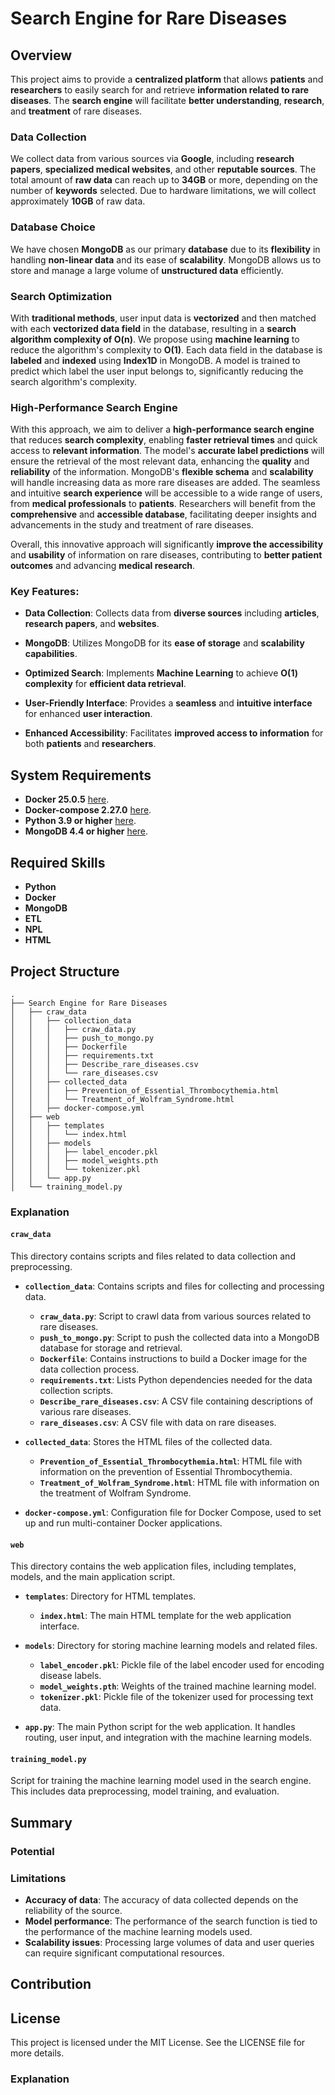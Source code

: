# Search Engine for Rare Diseases
## Overview

This project aims to provide a **centralized platform** that allows **patients** and **researchers** to easily search for and retrieve **information related to rare diseases**. The **search engine** will facilitate **better understanding**, **research**, and **treatment** of rare diseases. 

### Data Collection

We collect data from various sources via **Google**, including **research papers**, **specialized medical websites**, and other **reputable sources**. The total amount of **raw data** can reach up to **34GB** or more, depending on the number of **keywords** selected. Due to hardware limitations, we will collect approximately **10GB** of raw data.

### Database Choice

We have chosen **MongoDB** as our primary **database** due to its **flexibility** in handling **non-linear data** and its ease of **scalability**. MongoDB allows us to store and manage a large volume of **unstructured data** efficiently.

### Search Optimization

With **traditional methods**, user input data is **vectorized** and then matched with each **vectorized data field** in the database, resulting in a **search algorithm complexity of O(n)**. We propose using **machine learning** to reduce the algorithm's complexity to **O(1)**. Each data field in the database is **labeled** and **indexed** using **Index1D** in MongoDB. A model is trained to predict which label the user input belongs to, significantly reducing the search algorithm's complexity.

### High-Performance Search Engine

With this approach, we aim to deliver a **high-performance search engine** that reduces **search complexity**, enabling **faster retrieval times** and quick access to **relevant information**. The model's **accurate label predictions** will ensure the retrieval of the most relevant data, enhancing the **quality** and **reliability** of the information. MongoDB's **flexible schema** and **scalability** will handle increasing data as more rare diseases are added. The seamless and intuitive **search experience** will be accessible to a wide range of users, from **medical professionals** to **patients**. Researchers will benefit from the **comprehensive** and **accessible database**, facilitating deeper insights and advancements in the study and treatment of rare diseases.

Overall, this innovative approach will significantly **improve the accessibility** and **usability** of information on rare diseases, contributing to **better patient outcomes** and advancing **medical research**.

### **Key Features:**

- **Data Collection**: Collects data from **diverse sources** including **articles**, **research papers**, and **websites**.

- **MongoDB**: Utilizes MongoDB for its **ease of storage** and **scalability capabilities**.

- **Optimized Search**: Implements **Machine Learning** to achieve **O(1) complexity** for **efficient data retrieval**.

- **User-Friendly Interface**: Provides a **seamless** and **intuitive interface** for enhanced **user interaction**.

- **Enhanced Accessibility**: Facilitates **improved access to information** for both **patients** and **researchers**.

## System Requirements
- **Docker 25.0.5** [here](https://docs.docker.com/get-docker/).
- **Docker-compose 2.27.0** [here]( https://docs.docker.com/compose/).
- **Python 3.9 or higher** [here](https://www.python.org/downloads/).
- **MongoDB 4.4 or higher** [here](https://www.mongodb.com/).
  
## Required Skills
- **Python**
- **Docker**
- **MongoDB**
- **ETL**
- **NPL**
- **HTML**

## Project Structure
```
.
├── Search Engine for Rare Diseases
│   ├── craw_data
│   │   ├── collection_data
│   │   │   ├── craw_data.py
│   │   │   ├── push_to_mongo.py
│   │   │   ├── Dockerfile
│   │   │   ├── requirements.txt
│   │   │   ├── Describe_rare_diseases.csv
│   │   │   └── rare_diseases.csv
│   │   ├── collected_data
│   │   │   ├── Prevention_of_Essential_Thrombocythemia.html
│   │   │   └── Treatment_of_Wolfram_Syndrome.html
│   │   ├── docker-compose.yml
│   ├── web
│   │   ├── templates
│   │   │   └── index.html
│   │   ├── models
│   │   │   ├── label_encoder.pkl
│   │   │   ├── model_weights.pth
│   │   │   └── tokenizer.pkl
│   │   └── app.py
│   └── training_model.py
```

### Explanation

#### `craw_data`
This directory contains scripts and files related to data collection and preprocessing.

- **`collection_data`**: Contains scripts and files for collecting and processing data.
  - **`craw_data.py`**: Script to crawl data from various sources related to rare diseases.
  - **`push_to_mongo.py`**: Script to push the collected data into a MongoDB database for storage and retrieval.
  - **`Dockerfile`**: Contains instructions to build a Docker image for the data collection process.
  - **`requirements.txt`**: Lists Python dependencies needed for the data collection scripts.
  - **`Describe_rare_diseases.csv`**: A CSV file containing descriptions of various rare diseases.
  - **`rare_diseases.csv`**: A CSV file with data on rare diseases.

- **`collected_data`**: Stores the HTML files of the collected data.
  - **`Prevention_of_Essential_Thrombocythemia.html`**: HTML file with information on the prevention of Essential Thrombocythemia.
  - **`Treatment_of_Wolfram_Syndrome.html`**: HTML file with information on the treatment of Wolfram Syndrome.

- **`docker-compose.yml`**: Configuration file for Docker Compose, used to set up and run multi-container Docker applications.

#### `web`
This directory contains the web application files, including templates, models, and the main application script.

- **`templates`**: Directory for HTML templates.
  - **`index.html`**: The main HTML template for the web application interface.

- **`models`**: Directory for storing machine learning models and related files.
  - **`label_encoder.pkl`**: Pickle file of the label encoder used for encoding disease labels.
  - **`model_weights.pth`**: Weights of the trained machine learning model.
  - **`tokenizer.pkl`**: Pickle file of the tokenizer used for processing text data.

- **`app.py`**: The main Python script for the web application. It handles routing, user input, and integration with the machine learning models.

#### `training_model.py`
Script for training the machine learning model used in the search engine. This includes data preprocessing, model training, and evaluation.



## Summary

### **Potential**

### **Limitations**
- **Accuracy of data**: The accuracy of data collected depends on the reliability of the source.
- **Model performance**: The performance of the search function is tied to the performance of the machine learning models used.
- **Scalability issues**: Processing large volumes of data and user queries can require significant computational resources.
## Contribution

## License
This project is licensed under the MIT License. See the LICENSE file for more details.
### **Explanation**
